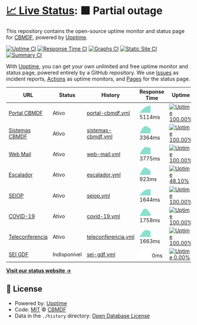# [📈 Live Status](https://CBMDF.github.io/upptime): <!--live status--> **🟧 Partial outage**

This repository contains the open-source uptime monitor and status page for [CBMDF](www.cbm.df.gov.br), powered by [Upptime](https://github.com/upptime/upptime).

[![Uptime CI](https://github.com/koj-co/upptime/workflows/Uptime%20CI/badge.svg)](https://github.com/koj-co/upptime/actions?query=workflow%3A%22Uptime+CI%22)
[![Response Time CI](https://github.com/koj-co/upptime/workflows/Response%20Time%20CI/badge.svg)](https://github.com/koj-co/upptime/actions?query=workflow%3A%22Response+Time+CI%22)
[![Graphs CI](https://github.com/koj-co/upptime/workflows/Graphs%20CI/badge.svg)](https://github.com/koj-co/upptime/actions?query=workflow%3A%22Graphs+CI%22)
[![Static Site CI](https://github.com/koj-co/upptime/workflows/Static%20Site%20CI/badge.svg)](https://github.com/koj-co/upptime/actions?query=workflow%3A%22Static+Site+CI%22)
[![Summary CI](https://github.com/koj-co/upptime/workflows/Summary%20CI/badge.svg)](https://github.com/koj-co/upptime/actions?query=workflow%3A%22Summary+CI%22)

With [Upptime](https://upptime.js.org), you can get your own unlimited and free uptime monitor and status page, powered entirely by a GitHub repository. We use [Issues](https://github.com/CBMDF/upptime/issues) as incident reports, [Actions](https://github.com/CBMDF/upptime/actions) as uptime monitors, and [Pages](https://CBMDF.github.io/upptime) for the status page.

<!--start: status pages-->
<!-- This summary is generated by Upptime (https://github.com/upptime/upptime) -->
<!-- Do not edit this manually, your changes will be overwritten -->

| URL                                                      | Status       | History                                                                                            | Response Time                                                                         | Uptime                                                                                                                                                                                                                     |
| -------------------------------------------------------- | ------------ | -------------------------------------------------------------------------------------------------- | ------------------------------------------------------------------------------------- | -------------------------------------------------------------------------------------------------------------------------------------------------------------------------------------------------------------------------- |
| [Portal CBMDF](https://www.cbm.df.gov.br)                | Ativo        | [portal-cbmdf.yml](https://github.com/CBMDF/upptime/commits/master/history/portal-cbmdf.yml)       | <img alt="Response time graph" src="./graphs/portal-cbmdf.png" height="20"> 5114ms    | [![Uptime 100.00%](https://img.shields.io/endpoint?url=https%3A%2F%2Fraw.githubusercontent.com%2FCBMDF%2Fupptime%2Fmaster%2Fapi%2Fportal-cbmdf%2Fuptime.json)](https://CBMDF.github.io/upptime/history/portal-cbmdf)       |
| [Sistemas CBMDF](https://sistemas.cbm.df.gov.br)         | Ativo        | [sistemas-cbmdf.yml](https://github.com/CBMDF/upptime/commits/master/history/sistemas-cbmdf.yml)   | <img alt="Response time graph" src="./graphs/sistemas-cbmdf.png" height="20"> 3364ms  | [![Uptime 100.00%](https://img.shields.io/endpoint?url=https%3A%2F%2Fraw.githubusercontent.com%2FCBMDF%2Fupptime%2Fmaster%2Fapi%2Fsistemas-cbmdf%2Fuptime.json)](https://CBMDF.github.io/upptime/history/sistemas-cbmdf)   |
| [Web Mail](https://webmail.cbm.df.gov.br)                | Ativo        | [web-mail.yml](https://github.com/CBMDF/upptime/commits/master/history/web-mail.yml)               | <img alt="Response time graph" src="./graphs/web-mail.png" height="20"> 3775ms        | [![Uptime 100.00%](https://img.shields.io/endpoint?url=https%3A%2F%2Fraw.githubusercontent.com%2FCBMDF%2Fupptime%2Fmaster%2Fapi%2Fweb-mail%2Fuptime.json)](https://CBMDF.github.io/upptime/history/web-mail)               |
| [Escalador](https://escalador.cbm.df.gov.br)             | Ativo        | [escalador.yml](https://github.com/CBMDF/upptime/commits/master/history/escalador.yml)             | <img alt="Response time graph" src="./graphs/escalador.png" height="20"> 923ms        | [![Uptime 48.10%](https://img.shields.io/endpoint?url=https%3A%2F%2Fraw.githubusercontent.com%2FCBMDF%2Fupptime%2Fmaster%2Fapi%2Fescalador%2Fuptime.json)](https://CBMDF.github.io/upptime/history/escalador)              |
| [SEIOP](https://seiop.cbm.df.gov.br)                     | Ativo        | [seiop.yml](https://github.com/CBMDF/upptime/commits/master/history/seiop.yml)                     | <img alt="Response time graph" src="./graphs/seiop.png" height="20"> 1644ms           | [![Uptime 100.00%](https://img.shields.io/endpoint?url=https%3A%2F%2Fraw.githubusercontent.com%2FCBMDF%2Fupptime%2Fmaster%2Fapi%2Fseiop%2Fuptime.json)](https://CBMDF.github.io/upptime/history/seiop)                     |
| [COVID-19](https://covid.cbm.df.gov.br)                  | Ativo        | [covid-19.yml](https://github.com/CBMDF/upptime/commits/master/history/covid-19.yml)               | <img alt="Response time graph" src="./graphs/covid-19.png" height="20"> 1758ms        | [![Uptime 100.00%](https://img.shields.io/endpoint?url=https%3A%2F%2Fraw.githubusercontent.com%2FCBMDF%2Fupptime%2Fmaster%2Fapi%2Fcovid-19%2Fuptime.json)](https://CBMDF.github.io/upptime/history/covid-19)               |
| [Teleconferencia](https://teleconferencia.cbm.df.gov.br) | Ativo        | [teleconferencia.yml](https://github.com/CBMDF/upptime/commits/master/history/teleconferencia.yml) | <img alt="Response time graph" src="./graphs/teleconferencia.png" height="20"> 1663ms | [![Uptime 100.00%](https://img.shields.io/endpoint?url=https%3A%2F%2Fraw.githubusercontent.com%2FCBMDF%2Fupptime%2Fmaster%2Fapi%2Fteleconferencia%2Fuptime.json)](https://CBMDF.github.io/upptime/history/teleconferencia) |
| [SEI GDF](https://sei.df.gov.br)                         | Indisponível | [sei-gdf.yml](https://github.com/CBMDF/upptime/commits/master/history/sei-gdf.yml)                 | <img alt="Response time graph" src="./graphs/sei-gdf.png" height="20"> 0ms            | [![Uptime 0.00%](https://img.shields.io/endpoint?url=https%3A%2F%2Fraw.githubusercontent.com%2FCBMDF%2Fupptime%2Fmaster%2Fapi%2Fsei-gdf%2Fuptime.json)](https://CBMDF.github.io/upptime/history/sei-gdf)                   |

<!--end: status pages-->

[**Visit our status website →**](https://CBMDF.github.io/upptime)

## 📄 License

- Powered by: [Upptime](https://github.com/upptime/upptime)
- Code: [MIT](./LICENSE) © [CBMDF](www.cbm.df.gov.br)
- Data in the `./history` directory: [Open Database License](https://opendatacommons.org/licenses/odbl/1-0/)
